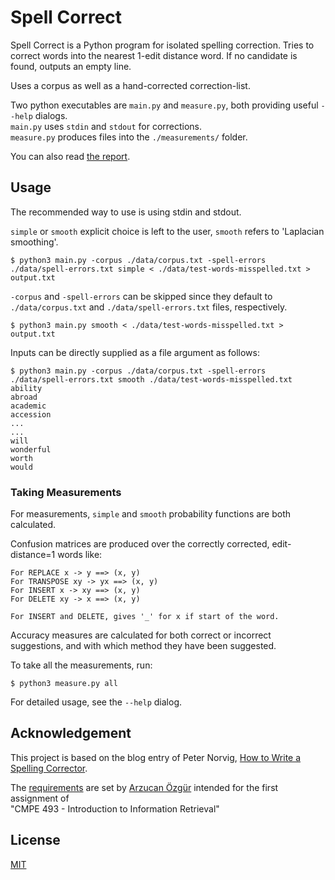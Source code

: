 # Spell Correct

Spell Correct is a Python program for isolated spelling correction. Tries to correct words into the nearest 1-edit distance word. If no candidate is found, outputs an empty line.

Uses a corpus as well as a hand-corrected correction-list.

Two python executables are `main.py` and `measure.py`, both providing useful `--help` dialogs.  
`main.py` uses `stdin` and `stdout` for corrections.  
`measure.py` produces files into the `./measurements/` folder.

You can also read [the report](./pdfs/report.pdf).

## Usage
The recommended way to use is using stdin and stdout. 

`simple` or `smooth` explicit choice is left to the user, `smooth` refers to 'Laplacian smoothing'.

```terminal
$ python3 main.py -corpus ./data/corpus.txt -spell-errors ./data/spell-errors.txt simple < ./data/test-words-misspelled.txt > output.txt
```
`-corpus` and `-spell-errors` can be skipped since they default to `./data/corpus.txt` and `./data/spell-errors.txt` files, respectively.

```terminal
$ python3 main.py smooth < ./data/test-words-misspelled.txt > output.txt
```

Inputs can be directly supplied as a file argument as follows:
```terminal
$ python3 main.py -corpus ./data/corpus.txt -spell-errors ./data/spell-errors.txt smooth ./data/test-words-misspelled.txt
ability
abroad
academic
accession
...
...
will
wonderful
worth
would
```

### Taking Measurements
For measurements, `simple` and `smooth` probability functions are both calculated.

Confusion matrices are produced over the correctly corrected, edit-distance=1 words like:
```
For REPLACE x -> y ==> (x, y)
For TRANSPOSE xy -> yx ==> (x, y)
For INSERT x -> xy ==> (x, y)
For DELETE xy -> x ==> (x, y)

For INSERT and DELETE, gives '_' for x if start of the word.
```

Accuracy measures are calculated for both correct or incorrect suggestions,
and with which method they have been suggested.

To take all the measurements, run:
```terminal
$ python3 measure.py all
```

For detailed usage, see the `--help` dialog.

## Acknowledgement
This project is based on the blog entry of Peter Norvig, [How to Write a Spelling Corrector](http://norvig.com/spell-correct.html).

The [requirements](pdfs/cmpe493-assignment1-specification.pdf) are set by [Arzucan Özgür](https://www.cmpe.boun.edu.tr/~ozgur/) intended for the first assignment of  
"CMPE 493 - Introduction to Information Retrieval"

## License
[MIT](https://choosealicense.com/licenses/mit/)